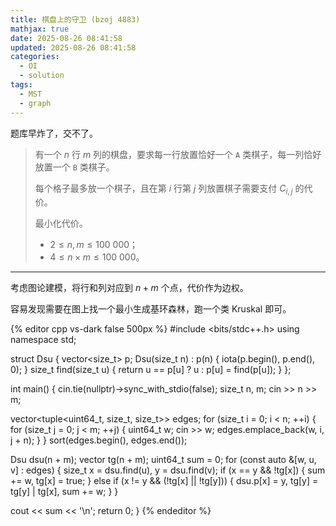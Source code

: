 ```yaml
---
title: 棋盘上的守卫 (bzoj 4883)
mathjax: true
date: 2025-08-26 08:41:58
updated: 2025-08-26 08:41:58
categories:
  - OI
  - solution
tags:
  - MST
  - graph
---
```


题库早炸了，交不了。

> 有一个 $n$ 行 $m$ 列的棋盘，要求每一行放置恰好一个 $\mathtt{A}$ 类棋子，每一列恰好放置一个 $\mathtt{B}$ 类棋子。
> 
> 每个格子最多放一个棋子，且在第 $i$ 行第 $j$ 列放置棋子需要支付 $C_{i,j}$ 的代价。
>
> 最小化代价。
>
> + $2\leqslant n, m\leqslant 100\ 000$；
> + $4\leqslant n\times m\leqslant 100\ 000$。

<!-- more -->

---

考虑图论建模，将行和列对应到 $n+m$ 个点，代价作为边权。

容易发现需要在图上找一个最小生成基环森林，跑一个类 Kruskal 即可。

{% editor cpp vs-dark false 500px %}
#include <bits/stdc++.h>
using namespace std;

struct Dsu {
  vector<size_t> p;
  Dsu(size_t n) : p(n) { iota(p.begin(), p.end(), 0); }
  size_t find(size_t u) { return u == p[u] ? u : p[u] = find(p[u]); }
};

int main() {
  cin.tie(nullptr)->sync_with_stdio(false);
  size_t n, m;
  cin >> n >> m;

  vector<tuple<uint64_t, size_t, size_t>> edges;
  for (size_t i = 0; i < n; ++i) {
    for (size_t j = 0; j < m; ++j) {
      uint64_t w;
      cin >> w;
      edges.emplace_back(w, i, j + n);
    }
  }
  sort(edges.begin(), edges.end());

  Dsu dsu(n + m);
  vector<bool> tg(n + m);
  uint64_t sum = 0;
  for (const auto &[w, u, v] : edges) {
    size_t x = dsu.find(u), y = dsu.find(v);
    if (x == y && !tg[x]) {
      sum += w, tg[x] = true;
    } else if (x != y && (!tg[x] || !tg[y])) {
      dsu.p[x] = y, tg[y] = tg[y] | tg[x], sum += w;
    }
  }

  cout << sum << '\n';
  return 0;
}
{% endeditor %}
